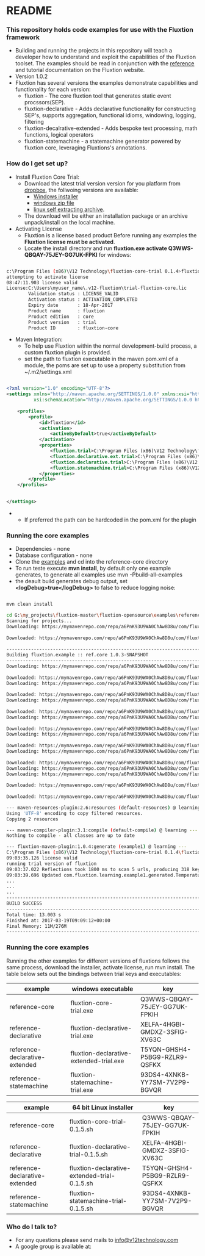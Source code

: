 # README #

### This repository holds code examples for use with the Fluxtion framework ###

* Building and running the projects in this repository will teach a developer how to understand and exploit the capabilities of the Fluxtion toolset. The examples should be read in conjunction with the [reference](http://fluxtion.wpengine.com/documents/reference/) and tutorial documentation on the Fluxtion website. 
* Version 1.0.2
* Fluxtion has several versions the examples demonstrate capabilities and functionality for each version:
    * fluxtion - The core fluxtion tool that generates static event procssors(SEP).
    * fluxtion-declarative - Adds declarative functionality for constructing SEP's, supports aggregation, functional idioms, windowing, logging, filtering
    * fluxtion-decalrative-extended - Adds bespoke text processing, math functions, logical operators
    * fluxtion-statemachine - a statemachine generator powered by fluxtion core, leveraging Fluxtions's annotations.

### How do I get set up? ###

* Install Fluxtion Core Trial:
    * Download the latest trial version version for you platform from [dropbox](https://www.dropbox.com/sh/p8g5iqxbedzgcur/AAA01xw4EDZcYW0elHxkKoM1a?dl=0), the follwoing versions are available: 
        * [Windows installer](https://www.dropbox.com/sh/p8g5iqxbedzgcur/AAD6vSalNq4j2D6JGKeHBfIVa/fluxtion-core-trial.exe?dl=0)
        * [windows zip file](https://www.dropbox.com/sh/p8g5iqxbedzgcur/AAD_i_lBRksoynyG67DYRL6Sa/fluxtion-core-trial.zip?dl=0) 
        * [linux self extracting archive](https://www.dropbox.com/sh/p8g5iqxbedzgcur/AACdzgBWQ3aclYbr6maileY5a/fluxtion-core-trial-0.1.5.sh?dl=0).
    * The download will be either an installation package or an archive unpack/install on the local machine.
* Activating LIcense
    * Fluxtion is a license based product Before running any examples the **Fluxtion license must be activated**.
    * Locate the install directory and run **fluxtion.exe activate Q3WWS-QBQAY-75JEY-GG7UK-FPKI** for windows:
    
```bash

c:\Program Files (x86)\V12 Technology\fluxtion-core-trial 0.1.4>fluxtion.exe activate Q3WWS-QBQAY-75JEY-GG7UK-FPKIH
attempting to activate license
08:47:11.903 license valid
License:C:\Users\myuser_name\.v12-fluxtion\trial-fluxtion-core.lic
        Validation status : LICENSE_VALID
        Activation status : ACTIVATION_COMPLETED
        Expiry date       : 18-Apr-2017
        Product name      : fluxtion
        Product edition   : core
        Product version   : trial
        Product ID        : fluxtion-core

```

* Maven Integration:
    * To help use Fluxtion within the normal development-build process, a custom fluxtion plugin is provided.
    * set the path to fluxtion executable in the maven pom.xml of a module, the poms are set up to use a property substitution from ~/.m2/settings.xml 
 

```xml

<?xml version="1.0" encoding="UTF-8"?>
<settings xmlns="http://maven.apache.org/SETTINGS/1.0.0" xmlns:xsi="http://www.w3.org/2001/XMLSchema-instance"
          xsi:schemaLocation="http://maven.apache.org/SETTINGS/1.0.0 http://maven.apache.org/xsd/settings-1.0.0.xsd">
    
    <profiles>
        <profile>
            <id>fluxtion</id>
            <activation>
                <activeByDefault>true</activeByDefault>
            </activation>
            <properties>
                <fluxtion.trial>C:\Program Files (x86)\V12 Technology\fluxtion-core-trial 0.1.4\fluxtion.exe</fluxtion.trial>
                <fluxtion.declarative.ext.trial>C:\Program Files (x86)\V12 Technology\fluxtion-core-trial 0.1.4\fluxtion.exe</fluxtion.declarative.ext.trial>
                <fluxtion.declarative.trial>C:\Program Files (x86)\V12 Technology\fluxtion-core-trial 0.1.4\fluxtion.exe</fluxtion.declarative.trial>
                <fluxtion.statemachine.trial>C:\Program Files (x86)\V12 Technology\fluxtion-core-trial 0.1.4\fluxtion.exe</fluxtion.statemachine.trial>
            </properties>
        </profile>
    </profiles>
    

</settings>
```
- 
    * If preferred the path can be hardcoded in the pom.xml for the plugin

### Running the core examples ###

* Dependencies - none
* Database configuration - none
* Clone the [examples](https://github.com/v12technology/fluxtion-examples.git) and cd into the reference-core directory
* To run teste execute  **mvn install**, by default only one example generates, to generate all examples use mvn -Pbuild-all-examples
* the deault build generates debug output, set **&lt;logDebug&gt;true&lt;/logDebug&gt;** to false to reduce logging noise:

```bash

mvn clean install 

cd G:\my_projects\fluxtion-master\fluxtion-opensource\examples\reference-core; "JAVA_HOME=C:\\Program Files\\Java\\jdk1.8.0_101" M2_HOME=G:\\tools\\mvn\\apache-maven-3.3.9 cmd /c "\"\"G:\\tools\\mvn\\apache-maven-3.3.9\\bin\\mvn.cmd\" -Dmaven.ext.class.path=\"C:\\Program Files\\NetBeans 8.2\\java\\maven-nblib\\netbeans-eventspy.jar\" -Pbuild-all-examples install\""
Scanning for projects...
Downloading: https://mymavenrepo.com/repo/a6PnK93U9WA0ChAw8D8u/com/fluxtion/fluxtion-bom/0.1.22/fluxtion-bom-0.1.22.pom
         
Downloaded: https://mymavenrepo.com/repo/a6PnK93U9WA0ChAw8D8u/com/fluxtion/fluxtion-bom/0.1.22/fluxtion-bom-0.1.22.pom (5 KB at 0.9 KB/sec)
                                                                        
------------------------------------------------------------------------
Building fluxtion.example :: ref.core 1.0.3-SNAPSHOT
------------------------------------------------------------------------
Downloading: https://mymavenrepo.com/repo/a6PnK93U9WA0ChAw8D8u/com/fluxtion/fluxtion-maven-plugin/1.0.4/fluxtion-maven-plugin-1.0.4.pom
         
Downloaded: https://mymavenrepo.com/repo/a6PnK93U9WA0ChAw8D8u/com/fluxtion/fluxtion-maven-plugin/1.0.4/fluxtion-maven-plugin-1.0.4.pom (7 KB at 2.2 KB/sec)
Downloading: https://mymavenrepo.com/repo/a6PnK93U9WA0ChAw8D8u/com/fluxtion/fluxtion-maven-plugin/1.0.4/fluxtion-maven-plugin-1.0.4.jar
           
Downloaded: https://mymavenrepo.com/repo/a6PnK93U9WA0ChAw8D8u/com/fluxtion/fluxtion-maven-plugin/1.0.4/fluxtion-maven-plugin-1.0.4.jar (13 KB at 11.1 KB/sec)
Downloading: https://mymavenrepo.com/repo/a6PnK93U9WA0ChAw8D8u/com/fluxtion/fluxtion-api/0.1.22/fluxtion-api-0.1.22.pom
         
Downloaded: https://mymavenrepo.com/repo/a6PnK93U9WA0ChAw8D8u/com/fluxtion/fluxtion-api/0.1.22/fluxtion-api-0.1.22.pom (3 KB at 2.6 KB/sec)
Downloading: https://mymavenrepo.com/repo/a6PnK93U9WA0ChAw8D8u/com/fluxtion/core-parent/0.1.22/core-parent-0.1.22.pom
         
Downloaded: https://mymavenrepo.com/repo/a6PnK93U9WA0ChAw8D8u/com/fluxtion/core-parent/0.1.22/core-parent-0.1.22.pom (2 KB at 4.6 KB/sec)
Downloading: https://mymavenrepo.com/repo/a6PnK93U9WA0ChAw8D8u/com/fluxtion/build-parent-root/0.1.22/build-parent-root-0.1.22.pom
         
Downloaded: https://mymavenrepo.com/repo/a6PnK93U9WA0ChAw8D8u/com/fluxtion/build-parent-root/0.1.22/build-parent-root-0.1.22.pom (6 KB at 5.5 KB/sec)
Downloading: https://mymavenrepo.com/repo/a6PnK93U9WA0ChAw8D8u/com/fluxtion/fluxtion-builder/0.1.22/fluxtion-builder-0.1.22.pom
         
Downloaded: https://mymavenrepo.com/repo/a6PnK93U9WA0ChAw8D8u/com/fluxtion/fluxtion-builder/0.1.22/fluxtion-builder-0.1.22.pom (2 KB at 0.8 KB/sec)
Downloading: https://mymavenrepo.com/repo/a6PnK93U9WA0ChAw8D8u/com/fluxtion/fluxtion-api/0.1.22/fluxtion-api-0.1.22.jar
Downloading: https://mymavenrepo.com/repo/a6PnK93U9WA0ChAw8D8u/com/fluxtion/fluxtion-builder/0.1.22/fluxtion-builder-0.1.22.jar
         
Downloaded: https://mymavenrepo.com/repo/a6PnK93U9WA0ChAw8D8u/com/fluxtion/fluxtion-api/0.1.22/fluxtion-api-0.1.22.jar (9 KB at 2.1 KB/sec)
           
Downloaded: https://mymavenrepo.com/repo/a6PnK93U9WA0ChAw8D8u/com/fluxtion/fluxtion-builder/0.1.22/fluxtion-builder-0.1.22.jar (26 KB at 0.6 KB/sec)

--- maven-resources-plugin:2.6:resources (default-resources) @ learning ---
Using 'UTF-8' encoding to copy filtered resources.
Copying 2 resources

--- maven-compiler-plugin:3.1:compile (default-compile) @ learning ---
Nothing to compile - all classes are up to date

--- fluxtion-maven-plugin:1.0.4:generate (example1) @ learning ---
C:\Program Files (x86)\V12 Technology\fluxtion-core-trial 0.1.4\fluxtion.exe -outDirectory G:\my_projects\fluxtion-master\fluxtion-opensource\examples\reference-core/src/main/java -buildDirectory G:\my_projects\fluxtion-master\fluxtion-opensource\examples\reference-core/target/classes -outResDirectory G:\my_projects\fluxtion-master\fluxtion-opensource\examples\reference-core/target/generated-sources/sep -outPackage com.fluxtion.learning.example1.generated -configClass com.fluxtion.learning.example1.TemperatureHandler$Builder -outClass TemperatureProcessor -buildClasses true -formatSource true -supportDirtyFiltering true -generateDebugPrep false -assignPrivate false -cp G:\my_projects\fluxtion-master\fluxtion-opensource\examples\reference-core\target\classes;C:\Users\pappabear\.m2\repository\com\fluxtion\fluxtion-api\0.1.22\fluxtion-api-0.1.22.jar;C:\Users\pappabear\.m2\repository\it\unimi\dsi\fastutil\7.0.7\fastutil-7.0.7.jar;C:\Users\pappabear\.m2\repository\net\vidageek\mirror\1.6.1\mirror-1.6.1.jar
09:03:35.126 license valid
running trial version of fluxtion
09:03:37.022 Reflections took 1800 ms to scan 5 urls, producing 318 keys and 1582 values 
09:03:39.696 Updated com.fluxtion.learning.example1.generated.TemperatureProcessor in G:\my_projects\fluxtion-master\fluxtion-opensource\examples\reference-core\target\classes
...
...
...
------------------------------------------------------------------------
BUILD SUCCESS
------------------------------------------------------------------------
Total time: 13.003 s
Finished at: 2017-03-19T09:09:12+00:00
Final Memory: 11M/276M
------------------------------------------------------------------------


```

### Running the core examples ###

Running the other examples for different versions of fluxtions follows the same process, download the installer, activate license, run mvn install. The table below sets out the bindings between trial keys and executables:

example|windows executable|key
-------|----------|---
reference-core| fluxtion-core-trial.exe | Q3WWS-QBQAY-75JEY-GG7UK-FPKIH
reference-declarative| fluxtion-declarative-trial.exe | XELFA-4HGBI-GMDXZ-3SFIG-XV63C
reference-declarative-extended| fluxtion-declarative-extended-trial.exe | T5YQN-GHSH4-P5BG9-RZLR9-QSFKX
reference-statemachine| fluxtion-statemachine-trial.exe | 93DS4-4XNKB-YY7SM-7V2P9-BGVQR

example|64 bit Linux installer|key
-------|----------|---
reference-core| fluxtion-core-trial-0.1.5.sh | Q3WWS-QBQAY-75JEY-GG7UK-FPKIH
reference-declarative| fluxtion-declarative-trial-0.1.5.sh | XELFA-4HGBI-GMDXZ-3SFIG-XV63C
reference-declarative-extended| fluxtion-declarative-extended-trial-0.1.5.sh | T5YQN-GHSH4-P5BG9-RZLR9-QSFKX
reference-statemachine| fluxtion-statemachine-trial-0.1.5.sh | 93DS4-4XNKB-YY7SM-7V2P9-BGVQR






### Who do I talk to? ###

* For any questions please send mails to info@v12technology.com
* A google group is available at:

